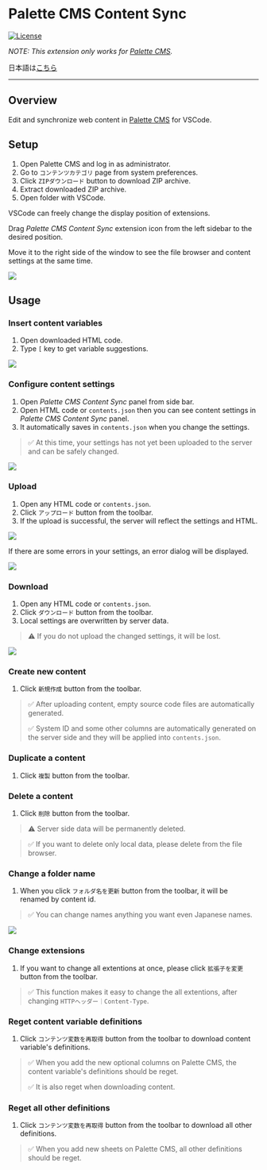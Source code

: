 # Palette CMS Content Sync

[![License](https://img.shields.io/badge/license-MIT-green.svg?style=flat)](https://raw.githubusercontent.com/IBM-Bluemix/vscode-log-output-colorizer/master/LICENSE)

*NOTE: This extension only works for [Palette CMS](https://palettecms.jp/).*

日本語は[こちら](./README_ja.md)

---

## Overview

Edit and synchronize web content in [Palette CMS](https://palettecms.jp/) for VSCode.

## Setup

1. Open Palette CMS and log in as administrator.
1. Go to `コンテンツカテゴリ` page from system preferences.
1. Click `ZIPダウンロード` button to download ZIP archive.
1. Extract downloaded ZIP archive.
1. Open folder with VSCode.

VSCode can freely change the display position of extensions.

Drag *Palette CMS Content Sync* extension icon from the left sidebar to the desired position.

Move it to the right side of the window to see the file browser and content settings at the same time.

![](./media/image/readme/move_extension.png)

## Usage

### Insert content variables

1. Open downloaded HTML code.
1. Type `[` key to get variable suggestions.

![](./media/image/readme/content_variables.png)

### Configure content settings

1. Open *Palette CMS Content Sync* panel from side bar.
1. Open HTML code or `contents.json` then you can see content settings in *Palette CMS Content Sync* panel.
1. It automatically saves in `contents.json` when you change the settings.

> ✅ At this time, your settings has not yet been uploaded to the server and can be safely changed.

![](./media/image/readme/content_settings.png)


### Upload

1. Open any HTML code or `contents.json`.
1. Click `アップロード` button from the toolbar.
1. If the upload is successful, the server will reflect the settings and HTML.

![](./media/image/readme/upload_content.png)

If there are some errors in your settings, an error dialog will be displayed.

![](./media/image/readme/error.png)

### Download

1. Open any HTML code or `contents.json`.
1. Click `ダウンロード` button from the toolbar.
1. Local settings are overwritten by server data.

> ⚠️ If you do not upload the changed settings, it will be lost.

![](./media/image/readme/download_content.png)

### Create new content

1. Click `新規作成` button from the toolbar.

> ✅ After uploading content, empty source code files are automatically generated.
>
> ✅ System ID and some other columns are automatically generated on the server side and they will be applied into `contents.json`.

### Duplicate a content

1. Click `複製` button from the toolbar.

### Delete a content

1. Click `削除` button from the toolbar.

> ⚠️ Server side data will be permanently deleted.

> ✅ If you want to delete only local data, please delete from the file browser.

### Change a folder name

1. When you click `フォルダ名を更新` button from the toolbar, it will be renamed by content id.

> ✅ You can change names anything you want even Japanese names.

![](./media/image/readme/rename_folder.png)

### Change extensions

1. If you want to change all extentions at once, please click `拡張子を変更` button from the toolbar.

> ✅ This function makes it easy to change the all extentions, after changing `HTTPヘッダー｜Content-Type`.

### Reget content variable definitions

1. Click `コンテンツ変数を再取得` button from the toolbar to download content variable's definitions.

> ✅ When you add the new optional columns on Palette CMS, the content variable's definitions should be reget.
>
> ✅ It is also reget when downloading content.

### Reget all other definitions

1. Click `コンテンツ変数を再取得` button from the toolbar to download all other definitions.

> ✅ When you add new sheets on Palette CMS, all other definitions should be reget.
